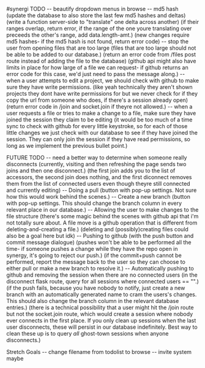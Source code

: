 #synergi
TODO
-- beautify dropdown menus in browse
-- md5 hash
	(update the database to also store the last few md5 hashes and deltas)
	(write a function server-side to "translate" one delta across another)
		(if their ranges overlap, return error, if the range of the one youre translating over preceeds the other's range, add data.length-amt.)
	(new changes require md5 hashes- if the md5 hash is not found, return error code)
-- stop the user from opening files that are too large
	(files that are too large should not be able to be added to our database.)
	(return an error code from /files post route instead of adding the file to the database)
	(github api might also have limits in place for how large of a file we can request- if github returns an error code for this case, we'd just need to pass the message along.)
-- when a user attempts to edit a project, we should check with github to make sure they have write permissions.
	(like yeah technically they aren't shown projects they dont have write permissions for but we never check for if they copy the url from someone who does, if there's a session already open)
	(return error code in /join and socket.join if theyre not allowed.)
-- when a user requests a file or tries to make a change to a file, make sure they have joined the session they claim to be editing
	(it would be too much of a time sync to check with github for every little keystroke, so for each of those little changes we just check with our database to see if they have joined the session. They can only join the session if they have read permissions, so long as we implement the previous bullet point.)

FUTURE TODO
-- need a better way to determine when someone really disconnects
	(currently, visiting and then refreshing the page sends two joins and then one disconnect.)
	(the first join adds you to the list of accessors, the second join does nothing, and the first diconnect removes them from the list of connected users even though theyre still connected and currently editing)
-- Doing a pull
	(button with pop-up settings. Not sure how this would work behind the scenes.)
-- Create a new branch
	(button with pop-up settings. This should change the branch column in every relevant place in our database.)
-- Allowing the user to make changes to the file structure
	(there's some magic behind the scenes with github api that i'm not totally sure about. A file move is a github operation that is different from deleting-and-creating a file.)
	(deleting and (possibly)creating files could also be a goal here but idk)
-- Pushing to github
	(with the push button and commit message dialogue)
	(pushes won't be able to be performed all the time- if someone pushes a change while they have the repo open in synergy, it's going to reject our push.)
	(if the commit+push cannot be performed, report the message back to the user so they can choose to either pull or make a new branch to resolve it.)
-- Automatically pushing to github and removing the session when there are no connected users
	(in the disconnect flask route, query for all sessions where connected users == "".)
	(if the push fails, because you have nobody to notify, just create a new branch with an automatically generated name to cram the users's changes. This should also change the branch column in the relevant database entries.)
	(there is a technical possibility that a user might hit the /join route but not the socket.join route, which would create a session where nobody ever connects in the first place. If you only clean up sessions when the last user disconnects, these will persist in our database indefinitely. Best way to clean these up is to query *all* ghost-town sessions when anyone disconnects.)


Stretch Goals
-- change filename from todolist to browse
-- invite system maybe





